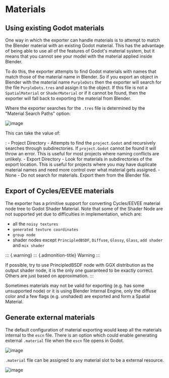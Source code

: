 Materials
=========

Using existing Godot materials
------------------------------

One way in which the exporter can handle materials is to attempt to
match the Blender material with an existing Godot material. This has the
advantage of being able to use all of the features of Godot\'s material
system, but it means that you cannot see your model with the material
applied inside Blender.

To do this, the exporter attempts to find Godot materials with names
that match those of the material name in Blender. So if you export an
object in Blender with the material name `PurpleDots` then the exporter
will search for the file `PurpleDots.tres` and assign it to the object.
If this file is not a `SpatialMaterial` or `ShaderMaterial` or if it
cannot be found, then the exporter will fall back to exporting the
material from Blender.

Where the exporter searches for the `.tres` file is determined by the
\"Material Search Paths\" option:

![image](img/material_search.jpg)

This can take the value of:

:   -   Project Directory - Attempts to find the `project.Godot` and
        recursively searches through subdirectories. If `project.Godot`
        cannot be found it will throw an error. This is useful for most
        projects where naming conflicts are unlikely.
    -   Export Directory - Look for materials in subdirectories of the
        export location. This is useful for projects where you may have
        duplicate material names and need more control over what
        material gets assigned.
    -   None - Do not search for materials. Export them from the Blender
        file.

Export of Cycles/EEVEE materials
--------------------------------

The exporter has a primitive support for converting Cycles/EEVEE
material node tree to Godot Shader Material. Note that some of the
Shader Node are not supported yet due to difficulties in implementation,
which are:

-   all the `noisy textures`
-   `generated texture coordinates`
-   `group node`
-   shader nodes except `PrincipledBSDF`, `Diffuse`, `Glossy`, `Glass`,
    `add shader` and `mix shader`

::: {.warning}
::: {.admonition-title}
Warning
:::

If possible, try to use PrincipledBSDF node with GGX distribution as the
output shader node, it is the only one guaranteed to be exactly correct.
Others are just based on approximation.
:::

Sometimes materials may not be valid for exporting (e.g. has some
unsupported node) or it is using Blender Internal Engine, only the
diffuse color and a few flags (e.g. unshaded) are exported and form a
Spatial Material.

Generate external materials
---------------------------

The default configuration of material exporting would keep all the
materials internal to the `escn` file. There is an option which could
enable generating external `.material` file when the `escn` file opens
in Godot.

![image](img/external_mat_option.jpg)

`.material` file can be assigned to any material slot to be a external
resource.

![image](img/gd_dot_material.jpg)
